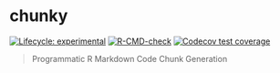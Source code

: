 # chunky

<!-- badges: start -->
  [![Lifecycle: experimental](https://img.shields.io/badge/lifecycle-experimental-orange.svg)](https://lifecycle.r-lib.org/articles/stages.html#experimental)
[![R-CMD-check](https://github.com/jasenfinch/chunky/workflows/R-CMD-check/badge.svg)](https://github.com/jasenfinch/chunky/actions)
[![Codecov test coverage](https://codecov.io/gh/jasenfinch/chunky/branch/main/graph/badge.svg)](https://codecov.io/gh/jasenfinch/chunky?branch=main)
<!-- badges: end -->
  
>Programmatic R Markdown Code Chunk Generation 
